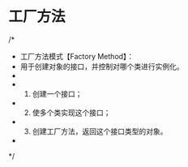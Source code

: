 # 工厂方法

/*
 * 工厂方法模式【Factory Method】：
 * 用于创建对象的接口，并控制对哪个类进行实例化。
 *
 * 1. 创建一个接口；
 * 2. 使多个类实现这个接口；
 * 3. 创建工厂方法，返回这个接口类型的对象。
 *
 */